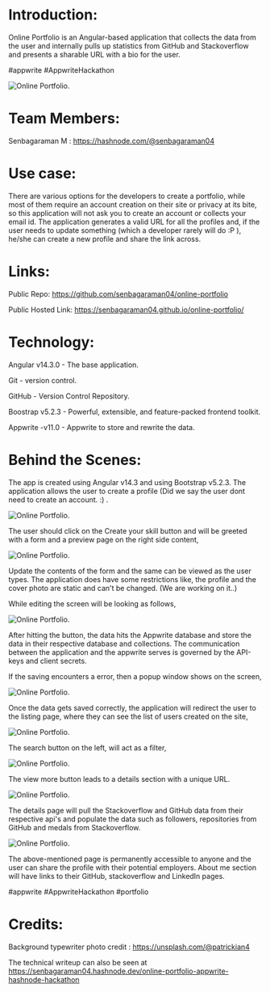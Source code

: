 # Introduction:
Online Portfolio is an Angular-based application that collects the data from the user and internally pulls up statistics from GitHub and Stackoverflow and presents a sharable URL with a bio for the user.

#appwrite #AppwriteHackathon

![Online Portfolio.](https://cdn.hashnode.com/res/hashnode/image/upload/v1684655118743/5210134e-eae4-4e65-8403-c136f393f664.png?auto=compress,format&format=webp)

# Team Members:

Senbagaraman M : https://hashnode.com/@senbagaraman04


# Use case:
There are various options for the developers to create a portfolio, while most of them require an account creation on their site or privacy at its bite, so this application will not ask you to create an account or collects your email id. The application generates a valid URL for all the profiles and, if the user needs to update something (which a developer rarely will do :P ), he/she can create a new profile and share the link across.

# Links:
Public Repo: https://github.com/senbagaraman04/online-portfolio

Public Hosted Link: https://senbagaraman04.github.io/online-portfolio/

# Technology:
Angular v14.3.0 - The base application.

Git - version control.

GitHub - Version Control Repository.

Boostrap v5.2.3 - Powerful, extensible, and feature-packed frontend toolkit.

Appwrite -v11.0 - Appwrite to store and rewrite the data.

# Behind the Scenes:
The app is created using Angular v14.3 and using Bootstrap v5.2.3. The application allows the user to create a profile (Did we say the user dont need to create an account. :) .

![Online Portfolio.](https://cdn.hashnode.com/res/hashnode/image/upload/v1684655118743/5210134e-eae4-4e65-8403-c136f393f664.png?auto=compress,format&format=webp)


The user should click on the Create your skill button and will be greeted with a form and a preview page on the right side content,

![Online Portfolio.](https://cdn.hashnode.com/res/hashnode/image/upload/v1684655185311/bab5550a-8962-4183-9897-d47cfd31814e.png?auto=compress,format&format=webp)

Update the contents of the form and the same can be viewed as the user types. The application does have some restrictions like, the profile and the cover photo are static and can't be changed. (We are working on it..)

While editing the screen will be looking as follows,

![Online Portfolio.](https://cdn.hashnode.com/res/hashnode/image/upload/v1684656853116/dd5e4a8e-d842-44a6-a357-158d94df0638.png?auto=compress,format&format=webp)


After hitting the button, the data hits the Appwrite database and store the data in their respective database and collections. The communication between the application and the appwrite serves is governed by the API-keys and client secrets.

If the saving encounters a error, then a popup window shows on the screen,

![Online Portfolio.](https://cdn.hashnode.com/res/hashnode/image/upload/v1684657355842/fedc40fb-3517-47d1-8dfc-6783cc8d3bac.png?auto=compress,format&format=webp)

Once the data gets saved correctly, the application will redirect the user to the listing page, where they can see the list of users created on the site,



![Online Portfolio.](https://cdn.hashnode.com/res/hashnode/image/upload/v1684657408466/76e2d6ef-eb2e-484c-9e4a-21a018d7677b.png?auto=compress,format&format=webp)


The search button on the left, will act as a filter,


![Online Portfolio.](https://cdn.hashnode.com/res/hashnode/image/upload/v1684657408466/76e2d6ef-eb2e-484c-9e4a-21a018d7677b.png?auto=compress,format&format=webp)


The view more button leads to a details section with a unique URL.


![Online Portfolio.](https://cdn.hashnode.com/res/hashnode/image/upload/v1684657493450/4a378aaa-12fc-479c-ba68-fb9d101a3069.png)



The details page will pull the Stackoverflow and GitHub data from their respective api's and populate the data such as followers, repositories from GitHub and medals from Stackoverflow.


![Online Portfolio.](https://cdn.hashnode.com/res/hashnode/image/upload/v1684657698075/bab7922c-5fcc-4e7f-b6d1-ef219edb4798.png?auto=compress,format&format=webp)

The above-mentioned page is permanently accessible to anyone and the user can share the profile with their potential employers. About me section will have links to their GitHub, stackoverflow and LinkedIn pages.

#appwrite #AppwriteHackathon #portfolio


# Credits:
Background typewriter photo credit : https://unsplash.com/@patrickian4


The technical writeup can also be seen at https://senbagaraman04.hashnode.dev/online-portfolio-appwrite-hashnode-hackathon

